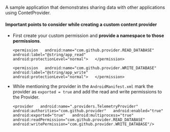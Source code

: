
A sample application that demonstrates sharing data with other applications using ContetProvider.
#### Important points to consider while creating a custom content provider

 - First create your custom permission and **provide a namespace to those permissions**.

    ``<permission  
  android:name="com.github.provider.READ_DATABASE"  
  android:label="@string/app_read"  
  android:protectionLevel="normal">  
</permission>  ``

    ``<permission  
  android:name="com.github.provider.WRITE_DATABASE"  
  android:label="@string/app_write"  
  android:protectionLevel="normal">  
</permission>``

- While mentioning the provider in the ``AndroidManifest.xml`` mark the provider as ``exported = true`` and add the read and write permissions to the Provider.

	``<provider  
  android:name=".providers.TelemetryProvider"  
  android:authorities="com.github.provider"  
  android:enabled="true"  
  android:exported="true"  
  android:multiprocess="true"  
  android:readPermission="com.github.provider.READ_DATABASE"  
  android:writePermission="com.github.provider.WRITE_DATABASE"/>``